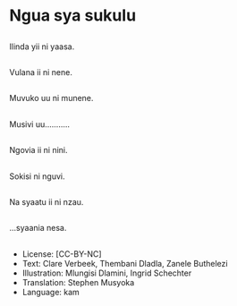 # Ngua sya sukulu

##
Ilinda yii ni yaasa.

##
Vulana ii ni nene.

##
Muvuko uu ni munene.

##
Musivi uu...........

##
Ngovia ii ni nini.

##
Sokisi ni nguvi.

##
Na syaatu ii ni nzau.

##
...syaania nesa.

##
* License: [CC-BY-NC]
* Text: Clare Verbeek, Thembani Dladla, Zanele Buthelezi
* Illustration: Mlungisi Dlamini, Ingrid Schechter
* Translation: Stephen Musyoka
* Language: kam
